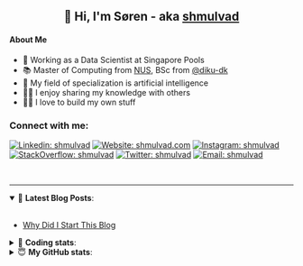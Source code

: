 <h2 align="center">
	👋 Hi, I'm Søren - aka <a href="https://shmulvad.com">shmulvad</a>
</h2>

#### About Me
- 🤖 Working as a Data Scientist at Singapore Pools
- 📚 Master of Computing from [NUS], BSc from [@diku-dk]
- 🧠 My field of specialization is artificial intelligence
- 👨‍🏫 I enjoy sharing my knowledge with others
- 👨‍💻 I love to build my own stuff

### Connect with me:

[![Linkedin: shmulvad](https://img.shields.io/badge/shmulvad-blue?style=flat&logo=Linkedin&logoColor=white)][linkedin]
[![Website: shmulvad.com](https://img.shields.io/badge/shmulvad.com-47CCCC?&style=flat&logo=Google-Chrome&logoColor=white)][website]
[![Instagram: shmulvad](https://img.shields.io/badge/-@shmulvad-purple?style=flat&logo=Instagram&logoColor=white)][instagram]
[![StackOverflow: shmulvad](https://img.shields.io/badge/shmulvad-FE7A16?style=flat&logo=stack-overflow&logoColor=white)][stackOverflow]
[![Twitter: shmulvad](https://img.shields.io/badge/@shmulvad-1ca0f1?style=flat&logo=twitter&logoColor=white)][twitter]
[![Email: shmulvad](https://img.shields.io/badge/shmulvad-D14836?style=flat&logo=gmail&logoColor=white)][mail]

<br />

---

<details open>
 <summary>📕 <b>Latest Blog Posts</b>: </summary>

<br>

<!-- BLOG-POST-LIST:START -->
- [Why Did I Start This Blog](https://shmulvad.com/blog/why-did-start-this-blog)
<!-- BLOG-POST-LIST:END -->

</details>

<!-- --- -->

<details>
 <summary>🤖 <b>Coding stats</b>: </summary>

<br>

NOTE: Doesn't track coding at work or work done in environments such as Jupyter Notebooks.

<!--START_SECTION:waka-->
**I'm a Night 🦉** 

```text
🌞 Morning    102 commits    ██░░░░░░░░░░░░░░░░░░░░░░░   9.98% 
🌆 Daytime    372 commits    █████████░░░░░░░░░░░░░░░░   36.4% 
🌃 Evening    372 commits    █████████░░░░░░░░░░░░░░░░   36.4% 
🌙 Night      176 commits    ████░░░░░░░░░░░░░░░░░░░░░   17.22%

```


📊 **This Week I Spent My Time On** 

```text
💬 Programming Languages: 
Python                   1 hr 8 mins         █████████████████████░░░░   84.75% 
Other                    9 mins              ███░░░░░░░░░░░░░░░░░░░░░░   11.93% 
JSON                     2 mins              ░░░░░░░░░░░░░░░░░░░░░░░░░   3.09% 
Git Config               0 secs              ░░░░░░░░░░░░░░░░░░░░░░░░░   0.23%

🔥 Editors: 
VS Code                  1 hr                ██████████████████░░░░░░░   74.89% 
Sublime Text             10 mins             ███░░░░░░░░░░░░░░░░░░░░░░   13.18% 
Zsh                      9 mins              ███░░░░░░░░░░░░░░░░░░░░░░   11.93%

🐱‍💻 Projects: 
faktanet                 50 mins             ███████████████░░░░░░░░░░   62.43% 
company-scrapers         7 mins              ██░░░░░░░░░░░░░░░░░░░░░░░   9.45% 
search_string            7 mins              ██░░░░░░░░░░░░░░░░░░░░░░░   8.9% 
Terminal                 6 mins              ██░░░░░░░░░░░░░░░░░░░░░░░   8.05% 
overvaagning-sender      4 mins              █░░░░░░░░░░░░░░░░░░░░░░░░   5.76%

```


 Last Updated on 18/03/2022 18:47:15 UTC
<!--END_SECTION:waka-->

</details>

<!-- --- -->

<details>
 <summary>😇 <b>My GitHub stats</b>: </summary>

<br>

<img align="left" alt="shmulvad's Github Stats" src="https://github-readme-stats.vercel.app/api?username=shmulvad&show_icons=true&hide_border=true" />

</details>



[website]: https://shmulvad.com
[twitter]: https://twitter.com/shmulvad
[linkedin]: https://linkedin.com/in/shmulvad
[instagram]: https://instagram.com/shmulvad
[stackOverflow]: https://stackoverflow.com/users/9248793/shmulvad
[mail]: mailto:shmulvad@gmail.com
[@diku-dk]: https://github.com/diku-dk
[github]: https://github.com/shmulvad
[NUS]: https://www.nus.edu.sg